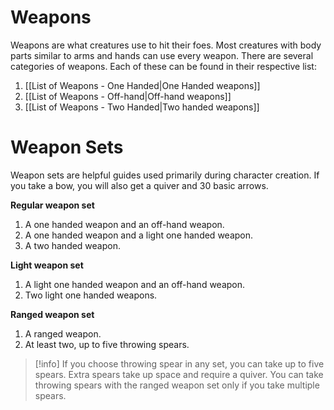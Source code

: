 # Weapons
Weapons are what creatures use to hit their foes. Most creatures with body parts similar to arms and hands can use every weapon. There are several categories of weapons. Each of these can be found in their respective list:

1. [[List of Weapons - One Handed|One Handed weapons]]
2. [[List of Weapons - Off-hand|Off-hand weapons]] 
3. [[List of Weapons - Two Handed|Two handed weapons]] 

# Weapon Sets
Weapon sets are helpful guides used primarily during character creation. If you take a bow, you will also get a quiver and 30 basic arrows. 

**Regular weapon set**
1. A one handed weapon and an off-hand weapon.
2. A one handed weapon and a light one handed weapon.
3. A two handed weapon. 

**Light weapon set**
1. A light one handed weapon and an off-hand weapon.
2. Two light one handed weapons.

**Ranged weapon set**
1. A ranged weapon.
2. At least two, up to five throwing spears. 


> [!info]
 If you choose throwing spear in any set, you can take up to five spears. Extra spears take up space and require a quiver. You can take throwing spears with the ranged weapon set only if you take multiple spears.

